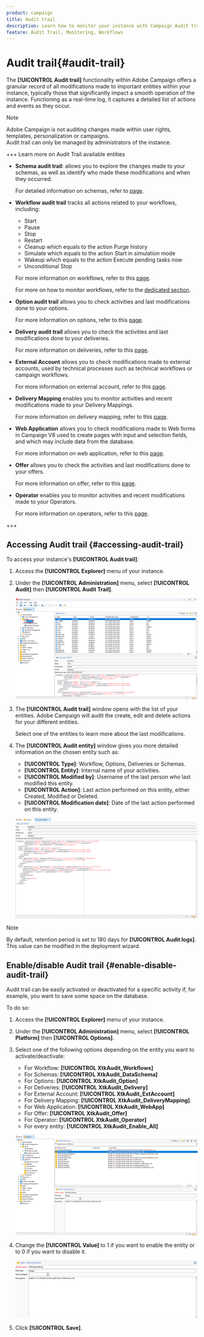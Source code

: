 ```yaml
---
product: campaign
title: Audit trail
description: Learn how to monitor your instance with Campaign Audit trail
feature: Audit Trail, Monitoring, Workflows
---
```

# Audit trail{#audit-trail}

The **[!UICONTROL Audit trail]** functionality within Adobe Campaign offers a granular record of all modifications made to important entities within your instance, typically those that significantly impact a smooth operation of the instance. Functioning as a real-time log, it captures a detailed list of actions and events as they occur. 

>[!NOTE]
>
>Adobe Campaign is not auditing changes made within user rights, templates, personalization or campaigns.  
>Audit trail can only be managed by administrators of the instance.

+++ Learn more on Audit Trail available entities

* **Schema audit trail**: allows you to explore the changes made to your schemas, as well as identify who made these modifications and when they occurred.

  For detailed information on schemas, refer to [page](../dev/schemas.md).

* **Workflow audit trail** tracks all actions related to your workflows, including:

    * Start
    * Pause
    * Stop
    * Restart
    * Cleanup which equals to the action Purge history
    * Simulate which equals to the action Start in simulation mode
    * Wakeup which equals to the action Execute pending tasks now
    * Unconditional Stop

  For more information on workflows, refer to this [page](../../automation/workflow/about-workflows.md).
  
  For more on how to monitor workflows, refer to the [dedicated section](../../automation/workflow/monitor-workflow-execution.md).

* **Option audit trail** allows you to check activities and last modifications done to your options.

  For more information on options, refer to this [page](https://experienceleague.adobe.com/en/docs/campaign-classic/using/installing-campaign-classic/appendices/configuring-campaign-options).

* **Delivery audit trail** allows you to check the activities and last modifications done to your deliveries. 

  For more information on deliveries, refer to this [page](../start/create-message.md).

* **External Account** allows you to check modifications made to external accounts, used by technical processes such as technical workflows or campaign workflows.

  For more information on external account, refer to this [page](../config/external-accounts.md).

* **Delivery Mapping** enables you to monitor activities and recent modifications made to your Delivery Mappings. 

  For more information on delivery mapping, refer to this [page](../audiences/target-mappings.md).

* **Web Application** allows you to check modifications made to Web forms in Campaign V8 used to create pages with input and selection fields, and which may include data from the database. 

  For more information on web application, refer to this [page](../dev/webapps.md).

* **Offer** allows you to check the activities and last modifications done to your offers.

  For more information on offer, refer to this [page](../interaction/interaction.md).

* **Operator** enables you to monitor activities and recent modifications made to your Operators.

  For more information on operators, refer to this [page](../interaction/interaction-operators.md).

+++

## Accessing Audit trail {#accessing-audit-trail}

To access your instance's **[!UICONTROL Audit trail]**:

1. Access the **[!UICONTROL Explorer]** menu of your instance.
1. Under the **[!UICONTROL Administration]** menu, select **[!UICONTROL Audit]** then **[!UICONTROL Audit Trail]**.

   ![](assets/audit-trail-1.png)

1. The **[!UICONTROL Audit trail]** window opens with the list of your entities. Adobe Campaign will audit the create, edit and delete actions for your different entities.

   Select one of the entities to learn more about the last modifications.

1. The **[!UICONTROL Audit entity]** window gives you more detailed information on the chosen entity such as:

    * **[!UICONTROL Type]**: Workflow, Options, Deliveries or Schemas.
    * **[!UICONTROL Entity]**: Internal name of your activities.
    * **[!UICONTROL Modified by]**: Username of the last person who last modified this entity.
    * **[!UICONTROL Action]**: Last action performed on this entity, either Created, Modified or Deleted.
    * **[!UICONTROL Modification date]**: Date of the last action performed on this entity.

   ![](assets/audit-trail-2.png)

>[!NOTE]
>
>By default, retention period is set to 180 days for **[!UICONTROL Audit logs]**. This value can be modified in the deployment wizard.

## Enable/disable Audit trail {#enable-disable-audit-trail}

Audit trail can be easily activated or deactivated for a specific activity if, for example, you want to save some space on the database.

To do so:

1. Access the **[!UICONTROL Explorer]** menu of your instance.

1. Under the **[!UICONTROL Administration]** menu, select **[!UICONTROL Platform]** then **[!UICONTROL Options]**.

1. Select one of the following options depending on the entity you want to activate/deactivate:

   * For Workflow: **[!UICONTROL XtkAudit_Workflows]**
   * For Schemas: **[!UICONTROL XtkAudit_DataSchema]**
   * For Options: **[!UICONTROL XtkAudit_Option]**
   * For Deliveries: **[!UICONTROL XtkAudit_Delivery]**
   * For External Account: **[!UICONTROL XtkAudit_ExtAccount]**
   * For Delivery Mapping: **[!UICONTROL XtkAudit_DeliveryMapping]**
   * For Web Application: **[!UICONTROL XtkAudit_WebApp]**
   * For Offer: **[!UICONTROL XtkAudit_Offer]**
   * For Operator: **[!UICONTROL XtkAudit_Operator]**
   * For every entity: **[!UICONTROL XtkAudit_Enable_All]**

   ![](assets/audit-trail-3.png)

1. Change the **[!UICONTROL Value]** to 1 if you want to enable the entity or to 0 if you want to disable it.

   ![](assets/audit-trail-4.png)

1. Click **[!UICONTROL Save]**.
